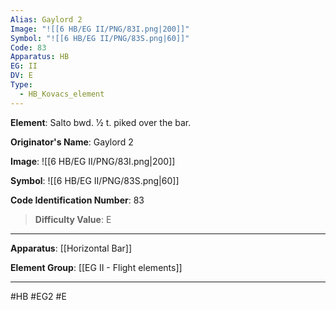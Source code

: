 ```yaml
---
Alias: Gaylord 2
Image: "![[6 HB/EG II/PNG/83I.png|200]]"
Symbol: "![[6 HB/EG II/PNG/83S.png|60]]"
Code: 83
Apparatus: HB
EG: II
DV: E
Type:
  - HB_Kovacs_element
---
```

**Element**: Salto bwd. 1⁄2 t. piked over the bar.

**Originator's Name**: Gaylord 2

**Image**:
![[6 HB/EG II/PNG/83I.png|200]]

**Symbol**:
![[6 HB/EG II/PNG/83S.png|60]]

**Code Identification Number**: 83

>**Difficulty Value**: E

___
**Apparatus**: [[Horizontal Bar]]

**Element Group**: [[EG II - Flight elements]]
___
#HB #EG2 #E
